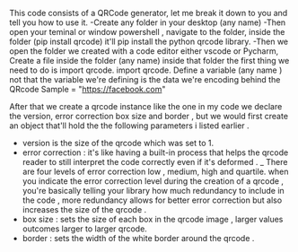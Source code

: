 This code consists of a QRCode generator, let me break it down to you and tell you how to use it.
-Create any folder in your desktop (any name)
-Then open your teminal or window powershell , navigate to the folder, inside the folder (pip install qrcode) it'll pip install the python qrcode library.
-Then we open the folder we created with a code editor either vscode or Pycharm, Create a file inside the folder (any name) inside that folder the first thing we need to do 
is import qrcode.
import qrcode.
Define a variable (any name ) not that the variable we're defining is the data we're encoding behind the QRcode 
Sample = "https://facebook.com"

After that we create a qrcode instance like the one in my code we declare the version, error correction box size and border , but we would first create an object that'll hold the the following parameters 
i listed earlier .
- version is the size of the qrcode which was set to 1.
- error correction : it's like having a built-in process that helps the qrcode reader to still interpret the code correctly even if it's deformed .
_ There are four levels of error correction low , medium, high and quartile. when you indicate the error correction level during the creation of a qrcode , you're basically telling your library
how much redundancy to include in the code , more redundancy allows for better error correction but also increases the size of the qrcode . 
- box size : sets the size of each box in the qrcode image , larger values outcomes larger to larger qrcode.
- border : sets the width of the white border around the qrcode .

